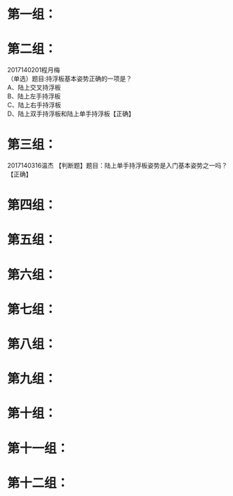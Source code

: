 # 第一组：
# 第二组：
2017140201程月梅  
（单选）题目:持浮板基本姿势正确的一项是？  
A、陆上交叉持浮板  
B、陆上左手持浮板  
C、陆上右手持浮板  
D、陆上双手持浮板和陆上单手持浮板【正确】  

# 第三组：
2017140316温杰
【判断题】题目：陆上单手持浮板姿势是入门基本姿势之一吗？【正确】  
# 第四组：
# 第五组：
# 第六组：
# 第七组：
# 第八组：
# 第九组：
# 第十组：
# 第十一组：
# 第十二组：
